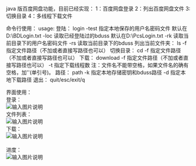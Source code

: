 java 版百度网盘功能，目前已经实现： 
	1：百度网盘登录 
	2：列出百度网盘文件 
	3:切换目录 
	4：多线程下载文件

命令行使用：
	usage:
	登陆： 
		login 
			-test 指定本地保存的用户名密码文件  默认在D:\BDLogin.txt
			-loc 读取已经登陆过的bduss 默认在D:\PcsLogin.txt
			-rk 读取当前目录下的用户名密码文件
			-rs 读取当前目录下的bduss
	列出当前文件夹：
		ls
			-f 指定文件路径（不加或者直接写路径也可以）
	切换目录：
		cd 
			-f 指定文件路径（不加或者直接写路径也可以）
	下载：
		download
			-f 指定文件路径（不加或者直接写路径也可以）
			-t 指定下载线程数
		注：文件名不能带空格，如果文件名的确有空格，加''(单引号)。
	路径：
		path
			-k 指定本地存储密钥和bduss路径
			-d 指定本地下载路径
	退出：
		quit/esc/exit/q
			
界面使用：<br>
        登录：<br>
            ![输入图片说明](https://gitee.com/uploads/images/2018/0505/125537_c413b9cb_688800.jpeg "1.jpg")<br>
       文件列表：<br>
            ![输入图片说明](https://gitee.com/uploads/images/2018/0505/130252_baf11d6c_688800.jpeg "2.jpg")<br>
       下载：<br>
           ![输入图片说明](https://gitee.com/uploads/images/2018/0505/130308_1d3453f1_688800.jpeg "3.jpg")<br>       
        进度：<br>
            ![输入图片说明](https://gitee.com/uploads/images/2018/0505/130327_787b4b5c_688800.jpeg "4.jpg")
        
       

        